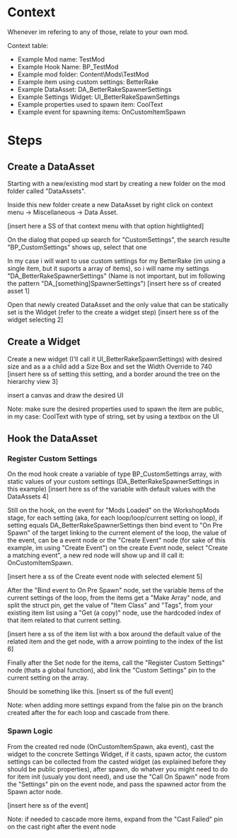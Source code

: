
# Context

Whenever im refering to any of those, relate to your own mod.

Context table:
- Example Mod name: TestMod
- Example Hook Name: BP_TestMod
- Example mod folder: Content\Mods\TestMod
- Example item using custom settings: BetterRake
- Example DataAsset: DA_BetterRakeSpawnerSettings
- Example Settings Widget: UI_BetterRakeSpawnSettings
- Example properties used to spawn item: CoolText
- Example event for spawning items: OnCustomItemSpawn

# Steps

## Create a DataAsset
Starting with a new/existing mod start by creating a new folder on the mod folder called "DataAssets".

Inside this new folder create a new DataAsset by right click on context menu -> Miscellaneous -> Data Asset.

[insert here a SS of that context menu with that option hightlighted]

On the dialog that poped up search for "CustomSettings", the search resulte "BP_CustomSettings" shows up, select that one

In my case i will want to use custom settings for my BetterRake (im using a single item, but it suports a array of items), so i will name my settings "DA_BetterRakeSpawnerSettings" (Name is not important, but im following the pattern "DA_[something]SpawnerSettings")
[insert here ss of created asset 1]


Open that newly created DataAsset and the only value that can be statically set is the Widget (refer to the create a widget step)
[insert here ss of the widget selecting 2]

## Create a Widget
Create a new widget (I'll call it UI_BetterRakeSpawnSettings) with desired size and as a a child add a Size Box and set the Width Override to 740
[insert here ss of setting this setting, and a border around the tree on the hierarchy view 3]

insert a canvas and draw the desired UI

Note: make sure the desired properties used to spawn the item are public, in my case: CoolText with type of string, set by using a textbox on the UI

## Hook the DataAsset

### Register Custom Settings

On the mod hook create a variable of type BP_CustomSettings array, with static values of your custom settings (DA_BetterRakeSpawnerSettings in this example)
[insert here ss of the variable with default values with the DataAssets 4]

Still on the hook, on the event for "Mods Loaded" on the WorkshopMods stage, for each setting (aka, for each loop/loop/current setting on loop), if setting equals DA_BetterRakeSpawnerSettings then bind event to "On Pre Spawn" of the target linking to the current element of the loop, the value of the event, can be a event node or the "Create Event" node (for sake of this example, im using "Create Event") on the create Event node, select "Create a matching event", a new red node will show up and ill call it: OnCustomItemSpawn.

[insert here a ss of the Create event node with selected element 5]

After the "Bind event to On Pre Spawn" node, set the variable Items of the current settings of the loop, from the items get a "Make Array" node, and split the struct pin,
get the value of "Item Class" and "Tags", from your existing item list using a "Get (a copy)" node, use the hardcoded index of that item related to that current setting.

[insert here a ss of the item list with a box around the default value of the related item and the get node, with a arrow pointing to the index of the list 6]

Finally after the Set node for the items, call the "Register Custom Settings" node (thats a global function), abd link the "Custom Settings" pin to the current setting on the array.

Should be something like this.
[insert ss of the full event]

Note: when adding more settings expand from the false pin on the branch created after the for each loop and cascade from there.

### Spawn Logic

From the created red node (OnCustomItemSpawn, aka event), cast the widget to the concrete Settings Widget, if it casts, spawn actor, the custom settings can be collected from the casted widget (as explained before they should be public properties), after spawn, do whatver you might need to do for item init (usualy you dont need), and use the "Call On Spawn" node from the "Settings" pin on the event node, and pass the spawned actor from the Spawn actor node.

[insert here ss of the event]

Note: if needed to cascade more items, expand from the "Cast Failed" pin on the cast right after the event node